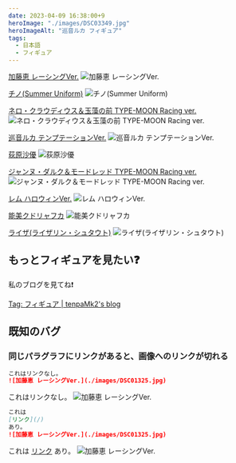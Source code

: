 ```yaml
---
date: 2023-04-09 16:38:00+9
heroImage: "./images/DSC03349.jpg"
heroImageAlt: "巡音ルカ フィギュア"
tags:
  - 日本語
  - フィギュア
---
```


<!-- more -->

[加藤恵 レーシングVer.](https://www.goodsmile.info/ja/product/11193/%E5%8A%A0%E8%97%A4%E6%81%B5+%E3%83%AC%E3%83%BC%E3%82%B7%E3%83%B3%E3%82%B0Ver.html)
![加藤恵 レーシングVer.](./images/DSC01325.jpg)

[チノ(Summer Uniform)](https://plumwebshop.com/item-detail/1007530)
![チノ(Summer Uniform)](./images/DSC02434.jpg)

[ネロ・クラウディウス＆玉藻の前 TYPE-MOON Racing ver.](http://plusoneservice.jp/shop/nero_tamamo/)
![ネロ・クラウディウス＆玉藻の前 TYPE-MOON Racing ver.](./images/DSC02482.jpg)

[巡音ルカ テンプテーションVer.](https://www.goodsmile.info/ja/product/6521/%E5%B7%A1%E9%9F%B3%E3%83%AB%E3%82%AB+%E3%83%86%E3%83%B3%E3%83%97%E3%83%86%E3%83%BC%E3%82%B7%E3%83%A7%E3%83%B3Ver.html)
![巡音ルカ テンプテーションVer.](./images/DSC03349.jpg)

[荻原沙優](https://www.goodsmile.info/ja/product/11919/%E8%8D%BB%E5%8E%9F%E6%B2%99%E5%84%AA.html)
![荻原沙優](./images/DSC03718.jpg)

[ジャンヌ・ダルク＆モードレッド TYPE-MOON Racing ver.](http://plusoneservice.jp/apored.html)
![ジャンヌ・ダルク＆モードレッド TYPE-MOON Racing ver.](./images/P5310484.jpg)

[レム ハロウィンVer.](https://www.goodsmile.info/ja/product/9139/%E3%83%AC%E3%83%A0+%E3%83%8F%E3%83%AD%E3%82%A6%E3%82%A3%E3%83%B3Ver.html)
![レム ハロウィンVer.](./images/P6050098.jpg)

[能美クドリャフカ](https://www.kotobukiya.co.jp/product/product-0000003934/)
![能美クドリャフカ](./images/P6120030.jpg)

[ライザ(ライザリン・シュタウト)](http://wonderfulworks.co.jp/product/article.php?id=2)
![ライザ(ライザリン・シュタウト)](./images/P9180040.jpg)

## もっとフィギュアを見たい❓

私のブログを見てね❗

[Tag: フィギュア | tenpaMk2's blog](https://tenpamk2-blog.netlify.app/tags/%E3%83%95%E3%82%A3%E3%82%AE%E3%83%A5%E3%82%A2/)

## 既知のバグ

### 同じパラグラフにリンクがあると、画像へのリンクが切れる

```md
これはリンクなし。
![加藤恵 レーシングVer.](./images/DSC01325.jpg)
```

これはリンクなし。
![加藤恵 レーシングVer.](./images/DSC01325.jpg)

```md
これは
[リンク](/)
あり。
![加藤恵 レーシングVer.](./images/DSC01325.jpg)
```

これは
[リンク](/)
あり。
![加藤恵 レーシングVer.](./images/DSC01325.jpg)
